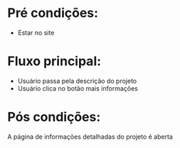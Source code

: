 # Pré condições:
- Estar no site

# Fluxo principal:
- Usuário passa pela descrição do projeto
- Usuário clica no botão mais informações

# Pós condições:
A página de informações detalhadas do projeto é aberta

